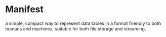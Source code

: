# Manifest
a simple, compact way to represent data tables in a format friendly to both humans and machines, suitable for both file storage and streaming.
